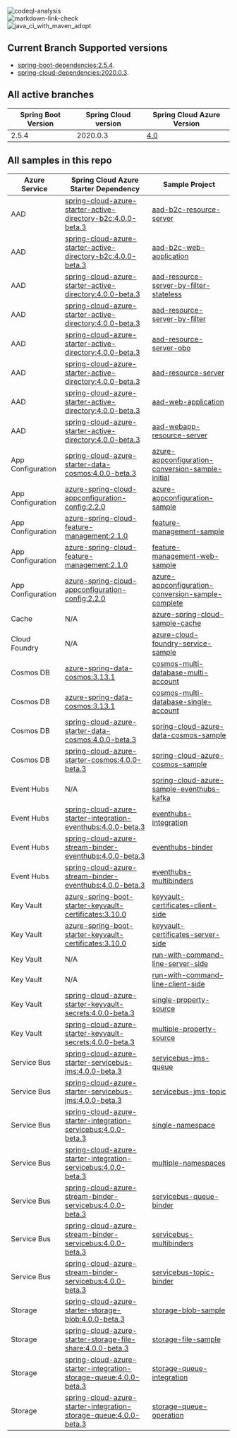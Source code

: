 ![codeql-analysis](https://github.com/Azure-Samples/azure-spring-boot-samples/actions/workflows/codeql-analysis.yml/badge.svg)   
![markdown-link-check](https://github.com/Azure-Samples/azure-spring-boot-samples/actions/workflows/markdown-link-check.yml/badge.svg)   
![java_ci_with_maven_adopt](https://github.com/Azure-Samples/azure-spring-boot-samples/actions/workflows/java_ci_with_maven_adopt.yml/badge.svg)

## Current Branch Supported versions
- [spring-boot-dependencies:2.5.4](https://repo.maven.apache.org/maven2/org/springframework/boot/spring-boot-dependencies/2.5.4/spring-boot-dependencies-2.5.4.pom).
- [spring-cloud-dependencies:2020.0.3](https://repo.maven.apache.org/maven2/org/springframework/cloud/spring-cloud-dependencies/2020.0.3/spring-cloud-dependencies-2020.0.3.pom).

## All active branches

| Spring Boot Version | Spring Cloud version | Spring Cloud Azure Version | 
| ---                 | ---                  | ---                       | 
| 2.5.4               | 2020.0.3             | [4.0](https://github.com/Azure/azure-sdk-for-java/tree/feature/azure-spring-cloud-4.0/sdk/spring)                     | 

## All samples in this repo

| Azure Service     | Spring Cloud Azure Starter Dependency                               | Sample Project                                                                                                                    |
| ----------------- | ------------------------------------------------------------------- | --------------------------------------------------------------------------------------------------------------------------------- |
| AAD               | [spring-cloud-azure-starter-active-directory-b2c:4.0.0-beta.3]      | [aad-b2c-resource-server](aad/spring-cloud-azure-starter-active-directory-b2c/aad-b2c-resource-server)                            |
| AAD               | [spring-cloud-azure-starter-active-directory-b2c:4.0.0-beta.3]      | [aad-b2c-web-application](aad/spring-cloud-azure-starter-active-directory-b2c/aad-b2c-web-application)                            |
| AAD               | [spring-cloud-azure-starter-active-directory:4.0.0-beta.3]          | [aad-resource-server-by-filter-stateless](aad/spring-cloud-azure-starter-active-directory/aad-resource-server-by-filter-stateless) |
| AAD               | [spring-cloud-azure-starter-active-directory:4.0.0-beta.3]          | [aad-resource-server-by-filter](aad/spring-cloud-azure-starter-active-directory/aad-resource-server-by-filter)                    |
| AAD               | [spring-cloud-azure-starter-active-directory:4.0.0-beta.3]          | [aad-resource-server-obo](aad/spring-cloud-azure-starter-active-directory/aad-resource-server-obo)                                |
| AAD               | [spring-cloud-azure-starter-active-directory:4.0.0-beta.3]          | [aad-resource-server](aad/spring-cloud-azure-starter-active-directory/aad-resource-server)                                        |
| AAD               | [spring-cloud-azure-starter-active-directory:4.0.0-beta.3]          | [aad-web-application](aad/spring-cloud-azure-starter-active-directory/aad-web-application)                                        |
| AAD               | [spring-cloud-azure-starter-active-directory:4.0.0-beta.3]          | [aad-webapp-resource-server](aad/spring-cloud-azure-starter-active-directory/aad-web-application-and-resource-server)             |
| App Configuration | [spring-cloud-azure-starter-data-cosmos:4.0.0-beta.3]               | [azure-appconfiguration-conversion-sample-initial](appconfiguration/azure-appconfiguration-conversion-sample-initial)             |
| App Configuration | [azure-spring-cloud-appconfiguration-config:2.2.0]                  | [azure-appconfiguration-sample](appconfiguration/azure-appconfiguration-sample)                                                   |
| App Configuration | [azure-spring-cloud-feature-management:2.1.0]                       | [feature-management-sample](appconfiguration/feature-management-sample)                                                           |
| App Configuration | [azure-spring-cloud-feature-management:2.1.0]                       | [feature-management-web-sample](appconfiguration/feature-management-web-sample)                                                   |
| App Configuration | [azure-spring-cloud-appconfiguration-config:2.2.0]          | [azure-appconfiguration-conversion-sample-complete](appconfiguration/azure-appconfiguration-conversion-sample-complete)           |
| Cache             | N/A                                                                 | [azure-spring-cloud-sample-cache](cache/spring-cloud-azure-starter/spring-cloud-azure-sample-cache)                               |
| Cloud Foundry     | N/A                                                                 | [azure-cloud-foundry-service-sample](cloudfoundry/azure-cloud-foundry-service-sample)                                             |
| Cosmos DB         | [azure-spring-data-cosmos:3.13.1]                                   | [cosmos-multi-database-multi-account](cosmos/azure-spring-data-cosmos/cosmos-multi-database-multi-account)                        |
| Cosmos DB         | [azure-spring-data-cosmos:3.13.1]                                   | [cosmos-multi-database-single-account](cosmos/azure-spring-data-cosmos/cosmos-multi-database-single-account)                      |
| Cosmos DB         | [spring-cloud-azure-starter-data-cosmos:4.0.0-beta.3]               | [spring-cloud-azure-data-cosmos-sample](cosmos/spring-cloud-azure-starter-data-cosmos/spring-cloud-azure-data-cosmos-sample)      |
| Cosmos DB         | [spring-cloud-azure-starter-cosmos:4.0.0-beta.3]                    | [spring-cloud-azure-cosmos-sample](cosmos/spring-cloud-azure-starter-cosmos/spring-cloud-azure-cosmos-sample)                     |
| Event Hubs        | N/A                                                                 | [spring-cloud-azure-sample-eventhubs-kafka](eventhubs/spring-cloud-azure-starter/spring-cloud-azure-sample-eventhubs-kafka)       |
| Event Hubs        | [spring-cloud-azure-starter-integration-eventhubs:4.0.0-beta.3]     | [eventhubs-integration](eventhubs/spring-cloud-azure-starter-integration-eventhubs/eventhubs-integration)                         |
| Event Hubs        | [spring-cloud-azure-stream-binder-eventhubs:4.0.0-beta.3]           | [eventhubs-binder](eventhubs/spring-cloud-azure-stream-binder-eventhubs/eventhubs-binder)                                         |
| Event Hubs        | [spring-cloud-azure-stream-binder-eventhubs:4.0.0-beta.3]           | [eventhubs-multibinders](eventhubs/spring-cloud-azure-stream-binder-eventhubs/eventhubs-multibinders)                             |
| Key Vault         | [azure-spring-boot-starter-keyvault-certificates:3.10.0]            | [keyvault-certificates-client-side](keyvault/azure-spring-boot-starter-keyvault-certificates/keyvault-certificates-client-side)   |
| Key Vault         | [azure-spring-boot-starter-keyvault-certificates:3.10.0]            | [keyvault-certificates-server-side](keyvault/azure-spring-boot-starter-keyvault-certificates/keyvault-certificates-server-side)   |
| Key Vault         | N/A                                                                 | [run-with-command-line-server-side](keyvault/azure-securtiy-keyvault-jca/run-with-command-line-server-side)                       |
| Key Vault         | N/A                                                                 | [run-with-command-line-client-side](keyvault/azure-securtiy-keyvault-jca/run-with-command-line-client-side)                       |
| Key Vault         | [spring-cloud-azure-starter-keyvault-secrets:4.0.0-beta.3]          | [single-property-source](keyvault/spring-cloud-azure-starter-keyvault-secrets/single-property-source)                             |
| Key Vault         | [spring-cloud-azure-starter-keyvault-secrets:4.0.0-beta.3]          | [multiple-property-source](keyvault/spring-cloud-azure-starter-keyvault-secrets/single-property-source)                                          |
| Service Bus       | [spring-cloud-azure-starter-servicebus-jms:4.0.0-beta.3]            | [servicebus-jms-queue](servicebus/spring-cloud-azure-starter-servicebus-jms/servicebus-jms-queue)                                 |
| Service Bus       | [spring-cloud-azure-starter-servicebus-jms:4.0.0-beta.3]            | [servicebus-jms-topic](servicebus/spring-cloud-azure-starter-servicebus-jms/servicebus-jms-topic)                                 |
| Service Bus       | [spring-cloud-azure-starter-integration-servicebus:4.0.0-beta.3]    | [single-namespace](servicebus/spring-cloud-azure-starter-integration-servicebus/single-namespace)                               |
| Service Bus       | [spring-cloud-azure-starter-integration-servicebus:4.0.0-beta.3]    | [multiple-namespaces](servicebus/spring-cloud-azure-starter-integration-servicebus/multiple-namespaces)                           |
| Service Bus       | [spring-cloud-azure-stream-binder-servicebus:4.0.0-beta.3]          | [servicebus-queue-binder](servicebus/spring-cloud-azure-stream-binder-servicebus/servicebus-queue-binder)                         |
| Service Bus       | [spring-cloud-azure-stream-binder-servicebus:4.0.0-beta.3]          | [servicebus-multibinders](servicebus/spring-cloud-azure-stream-binder-servicebus/servicebus-multibinders)             |
| Service Bus       | [spring-cloud-azure-stream-binder-servicebus:4.0.0-beta.3]          | [servicebus-topic-binder](servicebus/spring-cloud-azure-stream-binder-servicebus/servicebus-topic-binder)                         |
| Storage           | [spring-cloud-azure-starter-storage-blob:4.0.0-beta.3]              | [storage-blob-sample](storage/spring-cloud-azure-starter-storage-blob/storage-blob-sample)                                        |
| Storage           | [spring-cloud-azure-starter-storage-file-share:4.0.0-beta.3]        | [storage-file-sample](storage/spring-cloud-azure-starter-storage-file-share/storage-file-sample)                                  |
| Storage           | [spring-cloud-azure-starter-integration-storage-queue:4.0.0-beta.3] | [storage-queue-integration](storage/spring-cloud-azure-starter-integration-storage-queue/storage-queue-integration)               |
| Storage           | [spring-cloud-azure-starter-integration-storage-queue:4.0.0-beta.3] | [storage-queue-operation](storage/spring-cloud-azure-starter-integration-storage-queue/storage-queue-operation)                   |

###
[azure-spring-boot-starter-cosmos:3.10.0]: https://search.maven.org/artifact/com.azure.spring/azure-spring-boot-starter-cosmos/3.10.0/jar
[spring-cloud-azure-feature-management:1.3.0]: https://search.maven.org/artifact/com.microsoft.azure/spring-cloud-azure-feature-management/1.3.0/jar
[azure-spring-cloud-appconfiguration-config:2.2.0]: https://search.maven.org/artifact/com.azure.spring/azure-spring-cloud-appconfiguration-config-web/2.2.0/jar
[spring-cloud-starter-azure-appconfiguration-config:1.3.0]: https://search.maven.org/artifact/com.microsoft.azure/spring-cloud-starter-azure-appconfiguration-config/1.3.0/jar
[spring-cloud-azure-starter-keyvault-secrets:4.0.0-beta.3]: https://search.maven.org/artifact/com.azure.spring/spring-cloud-azure-starter-keyvault-secrets/4.0.0-beta.3/jar
[azure-spring-boot-starter-keyvault-certificates:3.10.0]: https://search.maven.org/artifact/com.azure.spring/azure-spring-boot-starter-keyvault-certificates/3.10.0/jar
[spring-cloud-azure-stream-binder-eventhubs:4.0.0-beta.3]: https://search.maven.org/artifact/com.azure.spring/spring-cloud-azure-stream-binder-eventhubs/4.0.0-beta.3/jar
[spring-cloud-azure-starter-integration-eventhubs:4.0.0-beta.3]: https://search.maven.org/artifact/com.azure.spring/spring-cloud-azure-starter-integration-eventhubs/4.0.0-beta.3/jar
[spring-cloud-azure-stream-binder-servicebus:4.0.0-beta.3]: https://search.maven.org/artifact/com.azure.spring/spring-cloud-azure-stream-binder-servicebus/4.0.0-beta.3/jar
[spring-cloud-azure-starter-active-directory:4.0.0-beta.3]: https://search.maven.org/artifact/com.azure.spring/spring-cloud-azure-starter-active-directory/4.0.0-beta.3/jar
[spring-cloud-azure-starter-active-directory-b2c:4.0.0-beta.3]: https://search.maven.org/artifact/com.azure.spring/spring-cloud-azure-starter-active-directory-b2c/4.0.0-beta.3/jar
[azure-spring-data-cosmos:3.13.1]: https://search.maven.org/artifact/com.azure/azure-spring-data-cosmos/3.13.1/jar
[spring-cloud-azure-starter-data-cosmos:4.0.0-beta.3]: https://search.maven.org/artifact/com.azure.spring/spring-cloud-azure-starter-data-cosmos/4.0.0-beta.3/jar
[spring-cloud-azure-starter-cosmos:4.0.0-beta.3]: https://search.maven.org/artifact/com.azure.spring/spring-cloud-azure-starter-cosmos/4.0.0-beta.3/jar
[spring-cloud-azure-starter-servicebus-jms:4.0.0-beta.3]: https://search.maven.org/artifact/com.azure.spring/spring-cloud-azure-starter-servicebus-jms/4.0.0-beta.3/jar
[spring-cloud-azure-starter-integration-servicebus:4.0.0-beta.3]: https://search.maven.org/artifact/com.azure.spring/spring-cloud-azure-starter-integration-servicebus/4.0.0-beta.3/jar
[spring-cloud-azure-starter-integration-storage-queue:4.0.0-beta.3]: https://search.maven.org/artifact/com.azure.spring/spring-cloud-azure-starter-integration-storage-queue/4.0.0-beta.3/jar
[spring-cloud-azure-starter-storage-file-share:4.0.0-beta.3]: https://search.maven.org/artifact/com.azure.spring/spring-cloud-azure-starter-storage-file-share/4.0.0-beta.3/jar
[spring-cloud-azure-starter-storage-blob:4.0.0-beta.3]: https://search.maven.org/artifact/com.azure.spring/spring-cloud-azure-starter-storage-blob/4.0.0-beta.3/jar
[spring-cloud-azure-starter-data-cosmos:4.0.0-beta.3]: https://search.maven.org/artifact/com.azure.spring/spring-cloud-azure-starter-data-cosmos/4.0.0-beta.3/jar
[azure-spring-cloud-feature-management:2.1.0]: https://search.maven.org/artifact/com.azure.spring/azure-spring-cloud-feature-management/2.1.0/jar